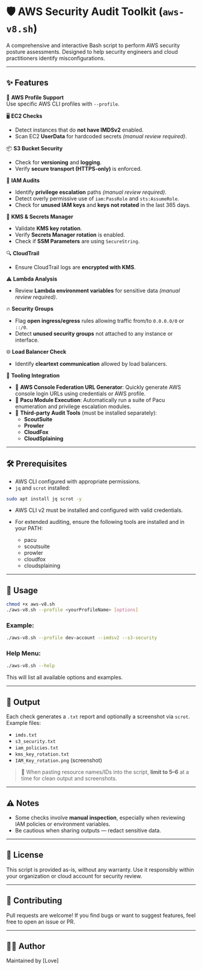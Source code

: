# 🛡️ AWS Security Audit Toolkit (`aws-v8.sh`)

A comprehensive and interactive Bash script to perform AWS security posture assessments. Designed to help security engineers and cloud practitioners identify misconfigurations.

---

## ✨ Features

🔐 **AWS Profile Support**  
Use specific AWS CLI profiles with `--profile`.

🖥️ **EC2 Checks**  
- Detect instances that do **not have IMDSv2** enabled.  
- Scan EC2 **UserData** for hardcoded secrets *(manual review required)*.

📦 **S3 Bucket Security**  
- Check for **versioning** and **logging**.  
- Verify **secure transport (HTTPS-only)** is enforced.

👤 **IAM Audits**  
- Identify **privilege escalation** paths *(manual review required)*.  
- Detect overly permissive use of `iam:PassRole` and `sts:AssumeRole`.  
- Check for **unused IAM keys** and **keys not rotated** in the last 365 days.

🔑 **KMS & Secrets Manager**  
- Validate **KMS key rotation**.  
- Verify **Secrets Manager rotation** is enabled.  
- Check if **SSM Parameters** are using `SecureString`.

🔍 **CloudTrail**  
- Ensure CloudTrail logs are **encrypted with KMS**.

⚠️ **Lambda Analysis**  
- Review **Lambda environment variables** for sensitive data *(manual review required)*.

🔥 **Security Groups**  
- Flag **open ingress/egress** rules allowing traffic from/to `0.0.0.0/0` or `::/0`.  
- Detect **unused security groups** not attached to any instance or interface.

🌐 **Load Balancer Check**  
- Identify **cleartext communication** allowed by load balancers.

🧰 **Tooling Integration**  
- 🔗 **AWS Console Federation URL Generator**: Quickly generate AWS console login URLs using credentials or AWS profile.  
- 🧪 **Pacu Module Execution**: Automatically run a suite of Pacu enumeration and privilege escalation modules.  
- 🧠 **Third-party Audit Tools** (must be installed separately):  
  - **ScoutSuite**  
  - **Prowler**  
  - **CloudFox**  
  - **CloudSplaining**
---

## 🛠 Prerequisites
- AWS CLI configured with appropriate permissions.
- `jq` and `scrot` installed:

```bash
sudo apt install jq scrot -y
```

- AWS CLI v2 must be installed and configured with valid credentials.

- For extended auditing, ensure the following tools are installed and in your PATH:
  - pacu
  - scoutsuite
  - prowler
  - cloudfox
  - cloudsplaining
---

## 🚀 Usage

```bash
chmod +x aws-v8.sh
./aws-v8.sh --profile <yourProfileName> [options]
```

### Example:

```bash
./aws-v8.sh --profile dev-account --imdsv2 --s3-security
```

### Help Menu:

```bash
./aws-v8.sh --help
```

This will list all available options and examples.

---

## 📝 Output

Each check generates a `.txt` report and optionally a screenshot via `scrot`. Example files:

- `imds.txt`
- `s3_security.txt`
- `iam_policies.txt`
- `kms_key_rotation.txt`
- `IAM_Key_rotation.png` (screenshot)

> 🔸 When pasting resource names/IDs into the script, **limit to 5–6** at a time for clean output and screenshots.

---

## ⚠️ Notes

- Some checks involve **manual inspection**, especially when reviewing IAM policies or environment variables.
- Be cautious when sharing outputs — redact sensitive data.

---

## 📜 License

This script is provided as-is, without any warranty. Use it responsibly within your organization or cloud account for security review.

---

## 🙌 Contributing

Pull requests are welcome! If you find bugs or want to suggest features, feel free to open an issue or PR.

---

## 👨‍💻 Author

Maintained by [Love]
